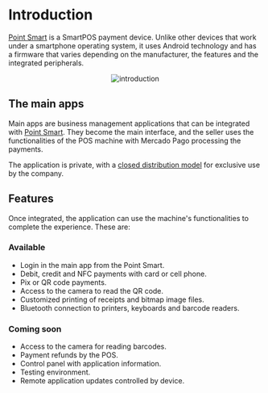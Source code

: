 # Introduction

[Point Smart](/developers/en/docs/mp-point/landing) is a SmartPOS payment device. Unlike other devices that work under a smartphone operating system, it uses Android technology and has a firmware that varies depending on the manufacturer, the features and the integrated peripherals.

<center>

![introduction](/main-apps/introduction1.png)

</center>

## The main apps

Main apps are business management applications that can be integrated with [Point Smart](/developers/en/docs/mp-point/landing). They become the main interface, and the seller uses the functionalities of the POS machine with Mercado Pago processing the payments.

The application is private, with a [closed distribution model](/developers/en/docs/main-apps/distribution) for exclusive use by the company.

## Features

Once integrated, the application can use the machine's functionalities to complete the experience. These are:

### Available

- Login in the main app from the Point Smart.
- Debit, credit and NFC payments with card or cell phone.
- Pix or QR code payments.
- Access to the camera to read the QR code.
- Customized printing of receipts and bitmap image files.
- Bluetooth connection to printers, keyboards and barcode readers.

### Coming soon

- Access to the camera for reading barcodes.
- Payment refunds by the POS.
- Control panel with application information.
- Testing environment.
- Remote application updates controlled by device.